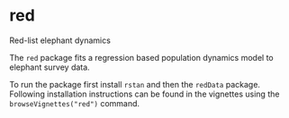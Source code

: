 red
===

Red-list elephant dynamics

The `red` package fits a regression based population dynamics model to elephant survey data.

To run the package first install `rstan` and then the `redData` package. Following installation instructions can be found in the vignettes using the `browseVignettes("red")` command.

